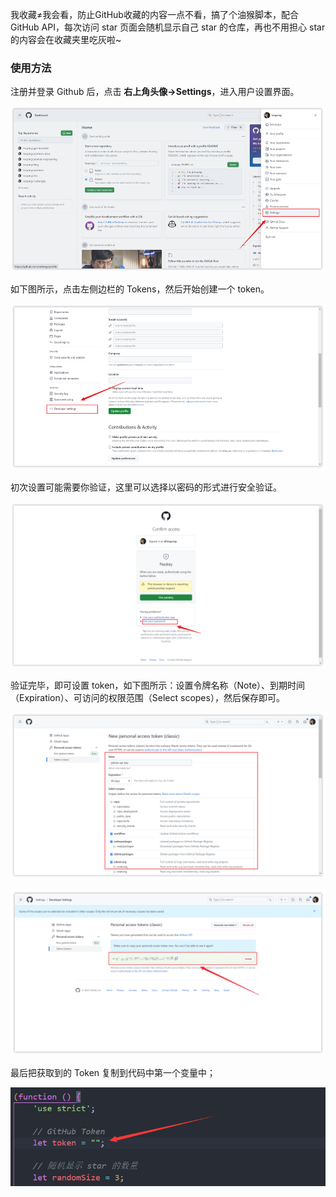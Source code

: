 我收藏≠我会看，防止GitHub收藏的内容一点不看，搞了个油猴脚本，配合GitHub API，每次访问 star 页面会随机显示自己 star 的仓库，再也不用担心 star 的内容会在收藏夹里吃灰啦~

### 使用方法

注册并登录 Github 后，点击 **右上角头像->Settings**，进入用户设置界面。

![img](https://raw.githubusercontent.com/mewhz/GitHub-Random-Star/main/README.assets/image-27.png)

如下图所示，点击左侧边栏的 Tokens，然后开始创建一个 token。

![img](https://raw.githubusercontent.com/mewhz/GitHub-Random-Star/main/README.assets/image-28.png)

初次设置可能需要你验证，这里可以选择以密码的形式进行安全验证。

![进行 Github 安全验证](https://raw.githubusercontent.com/mewhz/GitHub-Random-Star/main/README.assets/image-30.png)

验证完毕，即可设置 token，如下图所示：设置令牌名称（Note）、到期时间（Expiration）、可访问的权限范围（Select scopes），然后保存即可。

![设置 token 权限范围](https://raw.githubusercontent.com/mewhz/GitHub-Random-Star/main/README.assets/image-31.png)

![Github API 的 token 配置成功](https://raw.githubusercontent.com/mewhz/GitHub-Random-Star/main/README.assets/image-32.png)

最后把获取到的 Token 复制到代码中第一个变量中；

![image-20240204153000953](https://raw.githubusercontent.com/mewhz/GitHub-Random-Star/main/README.assets/image-20240204153000953.png)